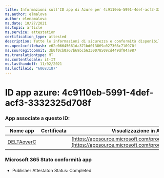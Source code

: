 ```yaml
---
title: Informazioni sull'ID app di Azure per 4c9110eb-5991-4def-acf3-3332325d708f
ms.author: elmalova
author: elenamalova
ms.date: 10/27/2021
ms.topic: article
ms.service: attestation
certification_type: attested
description: Tutte le informazioni di sicurezza e conformità disponibili per 4c9110eb-5991-4def-acf3-3332325d708f.
ms.openlocfilehash: e62e06645661da371bd013869a027366c710970f
ms.sourcegitcommit: 3b0f0cb0a67b69bcb6330078509cd449df04a987
ms.translationtype: MT
ms.contentlocale: it-IT
ms.lasthandoff: 11/02/2021
ms.locfileid: "60683187"
---
```

# <a name="azure-app-id-4c9110eb-5991-4def-acf3-3332325d708f"></a>ID app azure: 4c9110eb-5991-4def-acf3-3332325d708f


### <a name="apps-associated-with-this-id"></a>App associate a questo ID:
| **Nome app** | **Certificata** | **Visualizzazione in AppSource** |
|--------------|---------------|-----------------------|
| [DELTAoverC](https://docs.microsoft.com/microsoft-365-app-certification/forward/WA200003286) |  | [https://appsource.microsoft.com/product/office/WA200003286](https://appsource.microsoft.com/product/office/WA200003286) |

### <a name="microsoft-365-app-compliance-status"></a>Microsoft 365 Stato conformità app
- Publisher Attestaton Status: Completed
